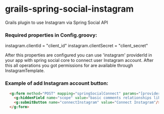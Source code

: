 grails-spring-social-instagram
==============================

Grails plugin to use Instagram via Spring Social API

### Required properties in Config.groovy:
instagram.clientId = "client_id"
instagram.clientSecret = "client_secret"

After this properties are configured you can use 'instagram' providerId in your app with spring social core to connect user Instagram account. After this all operations you got permissions for are available through InstagramTemplate.

### Example of add Instagram account button:
```html
  <g:form method="POST" mapping="springSocialConnect" params="[providerId: 'instagram']">
    <g:hiddenField name="scope" value="basic comments relationships likes""/>
    <g:submitButton name="connectInstagram" value="Connect Instagram"/>
  </g:form>
```

